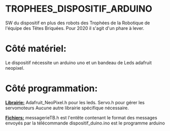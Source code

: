 ﻿# TROPHEES_DISPOSITIF_ARDUINO
SW du dispositif en plus des robots des Trophées de la Robotique de l'équipe des Têtes Briquées. Pour 2020 il s'agit d'un phare à lever.

# Côté matériel:

Le dispositif nécessite un arduino uno et un bandeau de Leds adafruit neopixel.

# Côté programmation:

<u>**Librairie:**</u>
Adafruit_NeoPixel.h pour les leds.
Servo.h pour gérer les servomoteurs
Aucune autre librairie spécifique nécessaire.

<u>**Fichiers:**</u>
messagerieTB.h est l'entête contenant le format des messages envoyés par la télécommande
dispositif_duino.ino est le programme arduino 
